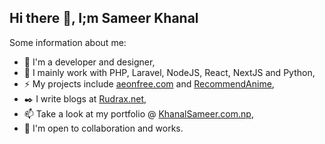 ## Hi there 👋, I;m Sameer Khanal

Some information about me:

- 🔭 I'm a developer and designer,
- 🌱 I mainly work with PHP, Laravel, NodeJS, React, NextJS and Python,
- ⚡ My projects include [aeonfree.com](https://aeonfree.com) and [RecommendAnime](https://recommendanime.com),
- ✒️ I write blogs at [Rudrax.net](https://rudrax.net),
- 📫 Take a look at my portfolio @ [KhanalSameer.com.np](https://khanalsameer.com.np),
- 👯 I'm open to collaboration and works.

